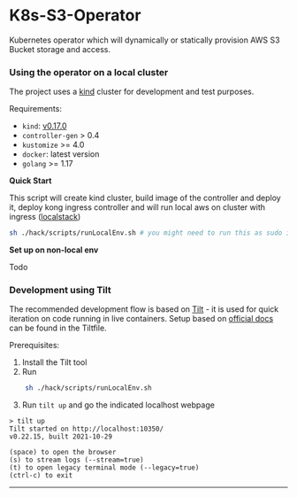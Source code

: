 # K8s-S3-Operator
Kubernetes operator which will dynamically or statically provision AWS S3 Bucket storage and access.

### Using the operator on a local cluster

The project uses a [kind](https://kind.sigs.k8s.io/docs/user/quick-start/) cluster for development and test purposes.

Requirements:

* `kind`: [v0.17.0](https://github.com/kubernetes-sigs/kind/releases/tag/v0.17.0)
* `controller-gen` > 0.4
* `kustomize` >= 4.0
* `docker`: latest version
* `golang` >= 1.17

**Quick Start**

This script will create kind cluster,
     build image of the controller and deploy it,
     deploy kong ingress controller
     and will run local aws on cluster with ingress ([localstack](https://github.com/localstack/localstack))
```bash
sh ./hack/scripts/runLocalEnv.sh # you might need to run this as sudo if a regular user can't use docker

```

**Set up on non-local env**

Todo

### Development using Tilt

The recommended development flow is based on [Tilt](https://tilt.dev/) - it is used for quick iteration on code running in live containers.
Setup based on [official docs](https://docs.tilt.dev/example_go.html) can be found in the Tiltfile.

Prerequisites:

1. Install the Tilt tool
2. Run
```bash
    sh ./hack/scripts/runLocalEnv.sh
``` 
3. Run `tilt up` and go the indicated localhost webpage

```
> tilt up
Tilt started on http://localhost:10350/
v0.22.15, built 2021-10-29

(space) to open the browser
(s) to stream logs (--stream=true)
(t) to open legacy terminal mode (--legacy=true)
(ctrl-c) to exit
```

---
